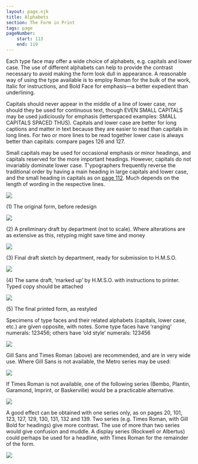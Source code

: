 ```yaml
---
layout: page.njk
title: Alphabets
section: The Form in Print
tags: page
pageNumber:
    start: 113
    end: 119
---
```


Each type face may offer a wide choice of alphabets, e.g. capitals and lower case. The use of different alphabets can help to provide the contrast necessary
to avoid making the form look dull in appearance. A reasonable way of using the type
available is to employ Roman for the bulk of the work, Italic for instructions, and Bold
Face for emphasis—a better expedient than underlining.

Capitals should never appear in the middle of a line of lower case, nor should they
be used for continuous text, though EVEN SMALL CAPITALS may be used judiciously for
emphasis (letterspaced examples: SMALL CAPITALS SPACED THUS). Capitals
and lower case are better for long captions and matter in text because they are easier
to read than capitals in long lines. For two or more lines to be read together lower case
is always better than capitals: compare pages 126 and 127.

Small capitals may be used for occasional emphasis or minor headings, and capitals
reserved for the more important headings. However, capitals do not invariably dominate lower case. T'ypographers frequently reverse the traditional order by having a
main heading in large capitals and lower case, and the small heading in capitals as
on [page 112](/the-form-in-print/the-layout-of-the-printed-matter/). Much depends on the length of wording in the respective lines.

![](1.jpg)

(1) The original form, before redesign

![](2.jpg)

(2) A preliminary draft by department (not to scale). Where alterations are as extensive
as this, retyping might save time and money

![](3.jpg)

(3) Final draft sketch by department, ready for submission to H.M.S.O.

![](4.jpg)

(4) The same draft, ‘marked up’ by H.M.S.O. with instructions to printer. Typed copy
should be attached

![](5.jpg)

(5) The final printed form, as restyled

Specimens of type faces and their related alphabets (capitals, lower case, etc.) are given
opposite, with notes. Some type faces have ‘ranging’ numerals: 123456; others have
‘old style’ numerals: 123456

![](6.jpg)

Gill Sans and Times Roman (above) are recommended, and are in very wide use. Where
Gill Sans is not available, the Metro series may be used:

![](7.jpg)

If Times Roman is not available, one of the following series (Bembo, Plantin, Garamond,
Imprint, or Baskerville) would be a practicable alternative.

![](8.jpg)


A good effect can be obtained with one series only, as on pages 20, 101, 123, 127, 129, 130,
131, 132 and 139. Two series (e.g. Times Roman, with Gill Bold for headings) give more
contrast. The use of more than two series would give confusion and muddle. A display
series (Rockwell or Albertus) could perhaps be used for a headline, with Times Roman
for the remainder of the form.

![](9.jpg)

